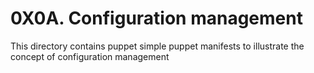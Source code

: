 # 0X0A. Configuration management
This directory contains puppet simple puppet manifests to illustrate the concept of configuration management

